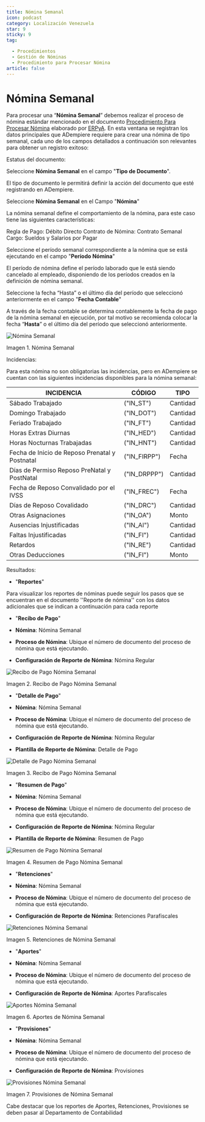 ```yaml
---
title: Nómina Semanal
icon: podcast
category: Localización Venezuela
star: 9
sticky: 9
tag:

  - Procedimientos
  - Gestión de Nóminas
  - Procedimiento para Procesar Nómina
article: false
---
```


 **Nómina Semanal**
===================

Para procesar una “**Nómina Semanal**” debemos realizar el proceso de nómina estándar mencionado en el documento [Procedimiento Para Procesar Nómina](README.md) elaborado por [ERPyA](http://erpya.com). En esta ventana se registran los datos principales que ADempiere requiere para crear una nómina de tipo semanal, cada uno de los campos detallados a continuación son relevantes para obtener un registro exitoso:

Estatus del documento:

Seleccione **Nómina Semanal** en el campo "**Tipo de Documento**".

El tipo de documento le permitirá definir la acción del documento que esté registrando en ADempiere.

Seleccione **Nómina Semanal** en el Campo "**Nómina**"

La nómina semanal define el comportamiento de la nómina, para este caso tiene las siguientes características:

Regla de Pago: Débito Directo
Contrato de Nómina: Contrato Semanal
Cargo: Sueldos y Salarios por Pagar

Seleccione el período semanal correspondiente a la nómina que se está ejecutando en el campo "**Período Nómina**"

El período de nómina define el período laborado que le está siendo cancelado al empleado, disponiendo de los períodos creados en la definición de nómina semanal.

Seleccione la fecha “Hasta” o el último día del período que seleccionó anteriormente en el campo "**Fecha Contable**"

A través de la fecha contable se determina contablemente la fecha de pago de la nómina semanal en ejecución, por tal motivo se recomienda colocar la fecha “**Hasta**” o el último día del período que seleccionó anteriormente.

![Nómina Semanal](/assets/img/docs/lve/procedures/payroll/procedures-to-process-payroll/resources/semanal.png)

Imagen 1. Nómina Semanal

Incidencias:

Para esta nómina no son obligatorias las incidencias, pero en ADempiere se cuentan con las siguientes incidencias disponibles para la nómina semanal:

|           **INCIDENCIA**                              |     **CÓDIGO**       |    **TIPO**    |
|-------------------------------------------------------|----------------------|----------------|
| Sábado Trabajado                                      |     ("IN_ST")        |    Cantidad    |
| Domingo Trabajado                                     |     ("IN_DOT")       |    Cantidad    |
| Feriado Trabajado                                     |     ("IN_FT")        |    Cantidad    |
| Horas Extras Diurnas                                  |     ("IN_HED")       |    Cantidad    |
| Horas Nocturnas Trabajadas                            |     ("IN_HNT")       |    Cantidad    |
| Fecha de Inicio de Reposo Prenatal y Postnatal        |    ("IN_FIRPP")      |     Fecha      |
| Días de Permiso Reposo PreNatal y PostNatal           |    ("IN_DRPPP")      |    Cantidad    |
| Fecha de Reposo Convalidado por el IVSS               |     ("IN_FREC")      |     Fecha      |
| Días de Reposo Covalidado                             |     ("IN_DRC")       |    Cantidad    |
| Otras Asignaciones                                    |      ("IN_OA")       |     Monto      |
| Ausencias Injustificadas                              |      ("IN_AI")       |    Cantidad    |
| Faltas Injustificadas                                 |      ("IN_FI")       |    Cantidad    |
| Retardos                                              |      ("IN_RE")       |    Cantidad    |
| Otras Deducciones                                     |      ("IN_FI")       |     Monto      |

Resultados:

- "**Reportes**"

Para visualizar los reportes de nóminas  puede seguir los pasos que se encuentran en el documento ''Reporte de nómina'' con los datos adicionales que se indican a continuación para cada reporte

- "**Recibo de Pago**"

- **Nómina**: Nómina Semanal

- **Proceso de Nómina**: Ubique el número de documento del proceso de nómina que está ejecutando.

- **Configuración de Reporte de Nómina**: Nómina Regular

![Recibo de Pago Nómina Semanal](/assets/img/docs/lve/procedures/payroll/procedures-to-process-payroll/resources/recibosemanal.png)

Imagen 2. Recibo de Pago Nómina Semanal

- "**Detalle de Pago**"

- **Nómina**: Nómina Semanal

- **Proceso de Nómina**: Ubique el número de documento del proceso de nómina que está ejecutando.

- **Configuración de Reporte de Nómina**: Nómina Regular

- **Plantilla de Reporte de Nómina**: Detalle de Pago

![Detalle de Pago Nómina Semanal](/assets/img/docs/lve/procedures/payroll/procedures-to-process-payroll/resources/detallesemanal.png)

Imagen 3. Recibo de Pago Nómina Semanal

- "**Resumen de Pago**"

- **Nómina**: Nómina Semanal

- **Proceso de Nómina**: Ubique el número de documento del proceso de nómina que está ejecutando.

- **Configuración de Reporte de Nómina**: Nómina Regular

- **Plantilla de Reporte de Nómina**: Resumen de Pago

![Resumen de Pago Nómina Semanal](/assets/img/docs/lve/procedures/payroll/procedures-to-process-payroll/resources/resumensemanal.png)

Imagen 4. Resumen de Pago Nómina Semanal

- "**Retenciones**"

- **Nómina**: Nómina Semanal

- **Proceso de Nómina**: Ubique el número de documento del proceso de nómina que está ejecutando.

- **Configuración de Reporte de Nómina**: Retenciones Parafiscales

![Retenciones Nómina Semanal](/assets/img/docs/lve/procedures/payroll/procedures-to-process-payroll/resources/retencionessemanal.png)

Imagen 5. Retenciones de Nómina Semanal

- "**Aportes**"

- **Nómina**: Nómina Semanal

- **Proceso de Nómina**: Ubique el número de documento del proceso de nómina que está ejecutando.

- **Configuración de Reporte de Nómina**: Aportes Parafiscales

![Aportes Nómina Semanal](/assets/img/docs/lve/procedures/payroll/procedures-to-process-payroll/resources/aportessemanal.png)

Imagen 6. Aportes de Nómina Semanal

- "**Provisiones**"

- **Nómina**: Nómina Semanal

- **Proceso de Nómina**: Ubique el número de documento del proceso de nómina que está ejecutando.

- **Configuración de Reporte de Nómina**: Provisiones

![Provisiones Nómina Semanal](/assets/img/docs/lve/procedures/payroll/procedures-to-process-payroll/resources/provisionessemanal.png)

Imagen 7. Provisiones de Nómina Semanal

Cabe destacar que los reportes de Aportes, Retenciones, Provisiones se deben pasar al Departamento de Contabilidad
